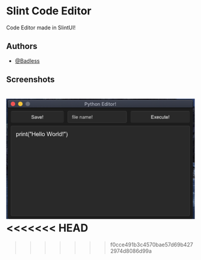 
# Slint Code Editor

Code Editor made in SlintUI!


## Authors

- [@Badless](https://www.github.com/Badless)


## Screenshots

![Screenshot](https://github.com/Badless/slint-editor/blob/main/Screenshot%202023-07-09%20at%2023.19.52.png)
<<<<<<< HEAD
=======

>>>>>>> f0cce491b3c4570bae57d69b4272974d8086d99a
